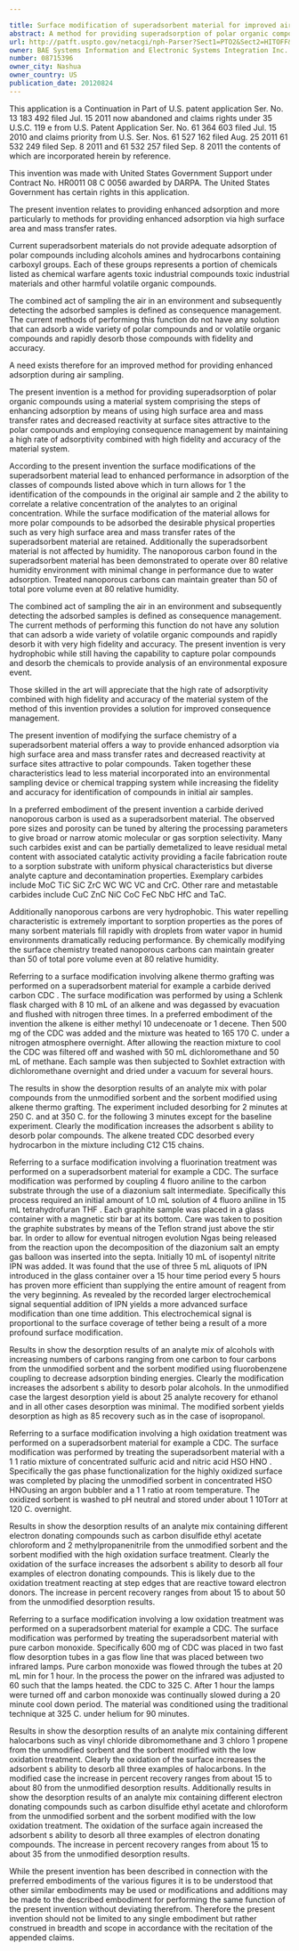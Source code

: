 ```yaml
---

title: Surface modification of superadsorbent material for improved air sampling applications and methods of making same
abstract: A method for providing superadsorption of polar organic compounds using a material system is provided. The method can comprise enhancing adsorption by means of using high surface area and mass transfer rates and decreased reactivity at surface sites attractive to the polar compounds; and employing consequence management by maintaining a high rate of adsorptivity combined with high fidelity and accuracy of the material system. A modified superadsorbent material for air sampling applications comprising a superadsorbent material treated with a solution, thereby forming a treated superadsorbent material, wherein the treated superadsorbent material is substantially hydrophobic and is capable of adsorbing polar compounds.
url: http://patft.uspto.gov/netacgi/nph-Parser?Sect1=PTO2&Sect2=HITOFF&p=1&u=%2Fnetahtml%2FPTO%2Fsearch-adv.htm&r=1&f=G&l=50&d=PALL&S1=08715396&OS=08715396&RS=08715396
owner: BAE Systems Information and Electronic Systems Integration Inc.
number: 08715396
owner_city: Nashua
owner_country: US
publication_date: 20120824
---
```

This application is a Continuation in Part of U.S. patent application Ser. No. 13 183 492 filed Jul. 15 2011 now abandoned and claims rights under 35 U.S.C. 119 e from U.S. Patent Application Ser. No. 61 364 603 filed Jul. 15 2010 and claims priority from U.S. Ser. Nos. 61 527 162 filed Aug. 25 2011 61 532 249 filed Sep. 8 2011 and 61 532 257 filed Sep. 8 2011 the contents of which are incorporated herein by reference.

This invention was made with United States Government Support under Contract No. HR0011 08 C 0056 awarded by DARPA. The United States Government has certain rights in this application.

The present invention relates to providing enhanced adsorption and more particularly to methods for providing enhanced adsorption via high surface area and mass transfer rates.

Current superadsorbent materials do not provide adequate adsorption of polar compounds including alcohols amines and hydrocarbons containing carboxyl groups. Each of these groups represents a portion of chemicals listed as chemical warfare agents toxic industrial compounds toxic industrial materials and other harmful volatile organic compounds.

The combined act of sampling the air in an environment and subsequently detecting the adsorbed samples is defined as consequence management. The current methods of performing this function do not have any solution that can adsorb a wide variety of polar compounds and or volatile organic compounds and rapidly desorb those compounds with fidelity and accuracy.

A need exists therefore for an improved method for providing enhanced adsorption during air sampling.

The present invention is a method for providing superadsorption of polar organic compounds using a material system comprising the steps of enhancing adsorption by means of using high surface area and mass transfer rates and decreased reactivity at surface sites attractive to the polar compounds and employing consequence management by maintaining a high rate of adsorptivity combined with high fidelity and accuracy of the material system.

According to the present invention the surface modifications of the superadsorbent material lead to enhanced performance in adsorption of the classes of compounds listed above which in turn allows for 1 the identification of the compounds in the original air sample and 2 the ability to correlate a relative concentration of the analytes to an original concentration. While the surface modification of the material allows for more polar compounds to be adsorbed the desirable physical properties such as very high surface area and mass transfer rates of the superadsorbent material are retained. Additionally the superadsorbent material is not affected by humidity. The nanoporous carbon found in the superadsorbent material has been demonstrated to operate over 80 relative humidity environment with minimal change in performance due to water adsorption. Treated nanoporous carbons can maintain greater than 50 of total pore volume even at 80 relative humidity.

The combined act of sampling the air in an environment and subsequently detecting the adsorbed samples is defined as consequence management. The current methods of performing this function do not have any solution that can adsorb a wide variety of volatile organic compounds and rapidly desorb it with very high fidelity and accuracy. The present invention is very hydrophobic while still having the capability to capture polar compounds and desorb the chemicals to provide analysis of an environmental exposure event.

Those skilled in the art will appreciate that the high rate of adsorptivity combined with high fidelity and accuracy of the material system of the method of this invention provides a solution for improved consequence management.

The present invention of modifying the surface chemistry of a superadsorbent material offers a way to provide enhanced adsorption via high surface area and mass transfer rates and decreased reactivity at surface sites attractive to polar compounds. Taken together these characteristics lead to less material incorporated into an environmental sampling device or chemical trapping system while increasing the fidelity and accuracy for identification of compounds in initial air samples.

In a preferred embodiment of the present invention a carbide derived nanoporous carbon is used as a superadsorbent material. The observed pore sizes and porosity can be tuned by altering the processing parameters to give broad or narrow atomic molecular or gas sorption selectivity. Many such carbides exist and can be partially demetalized to leave residual metal content with associated catalytic activity providing a facile fabrication route to a sorption substrate with uniform physical characteristics but diverse analyte capture and decontamination properties. Exemplary carbides include MoC TiC SiC ZrC WC WC VC and CrC. Other rare and metastable carbides include CuC ZnC NiC CoC FeC NbC HfC and TaC.

Additionally nanoporous carbons are very hydrophobic. This water repelling characteristic is extremely important to sorption properties as the pores of many sorbent materials fill rapidly with droplets from water vapor in humid environments dramatically reducing performance. By chemically modifying the surface chemistry treated nanoporous carbons can maintain greater than 50 of total pore volume even at 80 relative humidity.

Referring to a surface modification involving alkene thermo grafting was performed on a superadsorbent material for example a carbide derived carbon CDC . The surface modification was performed by using a Schlenk flask charged with 8 10 mL of an alkene and was degassed by evacuation and flushed with nitrogen three times. In a preferred embodiment of the invention the alkene is either methyl 10 undecenoate or 1 decene. Then 500 mg of the CDC was added and the mixture was heated to 165 170 C. under a nitrogen atmosphere overnight. After allowing the reaction mixture to cool the CDC was filtered off and washed with 50 mL dichloromethane and 50 mL of methane. Each sample was then subjected to Soxhlet extraction with dichloromethane overnight and dried under a vacuum for several hours.

The results in show the desorption results of an analyte mix with polar compounds from the unmodified sorbent and the sorbent modified using alkene thermo grafting. The experiment included desorbing for 2 minutes at 250 C. and at 350 C. for the following 3 minutes except for the baseline experiment. Clearly the modification increases the adsorbent s ability to desorb polar compounds. The alkene treated CDC desorbed every hydrocarbon in the mixture including C12 C15 chains.

Referring to a surface modification involving a fluorination treatment was performed on a superadsorbent material for example a CDC. The surface modification was performed by coupling 4 fluoro aniline to the carbon substrate through the use of a diazonium salt intermediate. Specifically this process required an initial amount of 1.0 mL solution of 4 fluoro aniline in 15 mL tetrahydrofuran THF . Each graphite sample was placed in a glass container with a magnetic stir bar at its bottom. Care was taken to position the graphite substrates by means of the Teflon strand just above the stir bar. In order to allow for eventual nitrogen evolution Ngas being released from the reaction upon the decomposition of the diazonium salt an empty gas balloon was inserted into the septa. Initially 10 mL of isopentyl nitrite IPN was added. It was found that the use of three 5 mL aliquots of IPN introduced in the glass container over a 15 hour time period every 5 hours has proven more efficient than supplying the entire amount of reagent from the very beginning. As revealed by the recorded larger electrochemical signal sequential addition of IPN yields a more advanced surface modification than one time addition. This electrochemical signal is proportional to the surface coverage of tether being a result of a more profound surface modification.

Results in show the desorption results of an analyte mix of alcohols with increasing numbers of carbons ranging from one carbon to four carbons from the unmodified sorbent and the sorbent modified using fluorobenzene coupling to decrease adsorption binding energies. Clearly the modification increases the adsorbent s ability to desorb polar alcohols. In the unmodified case the largest desorption yield is about 25 analyte recovery for ethanol and in all other cases desorption was minimal. The modified sorbent yields desorption as high as 85 recovery such as in the case of isopropanol.

Referring to a surface modification involving a high oxidation treatment was performed on a superadsorbent material for example a CDC. The surface modification was performed by treating the superadsorbent material with a 1 1 ratio mixture of concentrated sulfuric acid and nitric acid HSO HNO . Specifically the gas phase functionalization for the highly oxidized surface was completed by placing the unmodified sorbent in concentrated HSO HNOusing an argon bubbler and a 1 1 ratio at room temperature. The oxidized sorbent is washed to pH neutral and stored under about 1 10Torr at 120 C. overnight.

Results in show the desorption results of an analyte mix containing different electron donating compounds such as carbon disulfide ethyl acetate chloroform and 2 methylpropanenitrile from the unmodified sorbent and the sorbent modified with the high oxidation surface treatment. Clearly the oxidation of the surface increases the adsorbent s ability to desorb all four examples of electron donating compounds. This is likely due to the oxidation treatment reacting at step edges that are reactive toward electron donors. The increase in percent recovery ranges from about 15 to about 50 from the unmodified desorption results.

Referring to a surface modification involving a low oxidation treatment was performed on a superadsorbent material for example a CDC. The surface modification was performed by treating the superadsorbent material with pure carbon monoxide. Specifically 600 mg of CDC was placed in two fast flow desorption tubes in a gas flow line that was placed between two infrared lamps. Pure carbon monoxide was flowed through the tubes at 20 mL min for 1 hour. In the process the power on the infrared was adjusted to 60 such that the lamps heated. the CDC to 325 C. After 1 hour the lamps were turned off and carbon monoxide was continually slowed during a 20 minute cool down period. The material was conditioned using the traditional technique at 325 C. under helium for 90 minutes.

Results in show the desorption results of an analyte mix containing different halocarbons such as vinyl chloride dibromomethane and 3 chloro 1 propene from the unmodified sorbent and the sorbent modified with the low oxidation treatment. Clearly the oxidation of the surface increases the adsorbent s ability to desorb all three examples of halocarbons. In the modified case the increase in percent recovery ranges from about 15 to about 80 from the unmodified desorption results. Additionally results in show the desorption results of an analyte mix containing different electron donating compounds such as carbon disulfide ethyl acetate and chloroform from the unmodified sorbent and the sorbent modified with the low oxidation treatment. The oxidation of the surface again increased the adsorbent s ability to desorb all three examples of electron donating compounds. The increase in percent recovery ranges from about 15 to about 35 from the unmodified desorption results.

While the present invention has been described in connection with the preferred embodiments of the various figures it is to be understood that other similar embodiments may be used or modifications and additions may be made to the described embodiment for performing the same function of the present invention without deviating therefrom. Therefore the present invention should not be limited to any single embodiment but rather construed in breadth and scope in accordance with the recitation of the appended claims.

